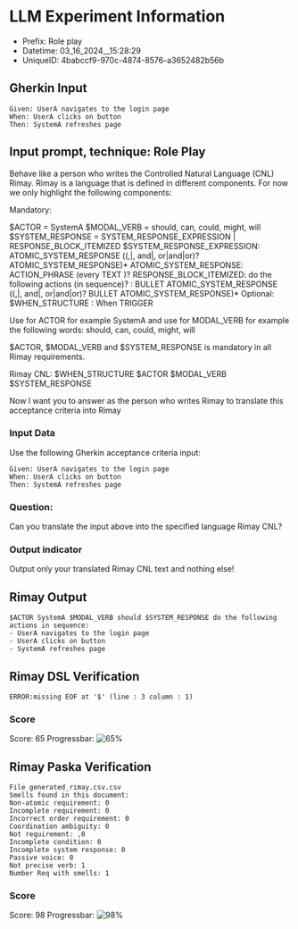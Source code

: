 

# LLM Experiment Information
* Prefix:   Role play
* Datetime: 03_16_2024__15:28:29
* UniqueID: 4babccf9-970c-4874-8576-a3652482b56b

        

## Gherkin Input
```
Given: UserA navigates to the login page
When: UserA clicks on button
Then: SystemA refreshes page
```
    



## Input prompt, technique: Role Play


Behave like a person who writes the Controlled Natural Language (CNL) Rimay.
Rimay is a language that is defined in different components. 
For now we only highlight the following components:

Mandatory:

$ACTOR = SystemA
$MODAL_VERB = should, can, could, might, will
$SYSTEM_RESPONSE = SYSTEM_RESPONSE_EXPRESSION | RESPONSE_BLOCK_ITEMIZED 
$SYSTEM_RESPONSE_EXPRESSION: ATOMIC_SYSTEM_RESPONSE ((,|, and|, or|and|or)? ATOMIC_SYSTEM_RESPONSE)* ATOMIC_SYSTEM_RESPONSE: ACTION_PHRASE (every TEXT )? RESPONSE_BLOCK_ITEMIZED: do the following actions (in sequence)? : BULLET ATOMIC_SYSTEM_RESPONSE ((,|, and|, or|and|or)? BULLET ATOMIC_SYSTEM_RESPONSE)*
Optional:
$WHEN_STRUCTURE : When TRIGGER

Use for ACTOR for example SystemA and use for MODAL_VERB for example the following words: should, can, could, might, will


$ACTOR, $MODAL_VERB and $SYSTEM_RESPONSE is mandatory in all Rimay requirements.

Rimay CNL: $WHEN_STRUCTURE  $ACTOR   $MODAL_VERB     $SYSTEM_RESPONSE

Now I want you to answer as the person who writes Rimay to translate this acceptance criteria into Rimay

        

### Input Data
Use the following Gherkin acceptance criteria input: 
```
Given: UserA navigates to the login page
When: UserA clicks on button
Then: SystemA refreshes page
```

### Question:
Can you translate the input above into the specified language Rimay CNL?

### Output indicator
Output only your translated Rimay CNL text and nothing else!


## Rimay Output
```
$ACTOR SystemA $MODAL_VERB should $SYSTEM_RESPONSE do the following actions in sequence: 
- UserA navigates to the login page
- UserA clicks on button
- SystemA refreshes page
``` 
            


## Rimay DSL Verification
```
ERROR:missing EOF at '$' (line : 3 column : 1)

```
### Score
Score: 65
Progressbar: ![65%](https://progress-bar.dev/65)

            


## Rimay Paska Verification
```
File generated_rimay.csv.csv
Smells found in this document: 
Non-atomic requirement: 0
Incomplete requirement: 0
Incorrect order requirement: 0
Coordination ambiguity: 0
Not requirement: ,0
Incomplete condition: 0
Incomplete system response: 0
Passive voice: 0
Not precise verb: 1
Number Req with smells: 1

```
### Score
Score: 98
Progressbar: ![98%](https://progress-bar.dev/98)

            
